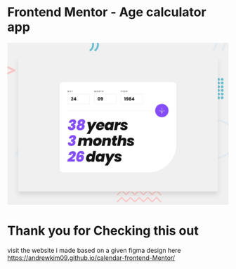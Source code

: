 # Frontend Mentor - Age calculator app

![Design preview for the Age calculator app coding challenge](./design/desktop-preview.jpg)

# Thank you for Checking this out
visit the website i made based on a given figma design here https://andrewkim09.github.io/calendar-frontend-Mentor/
